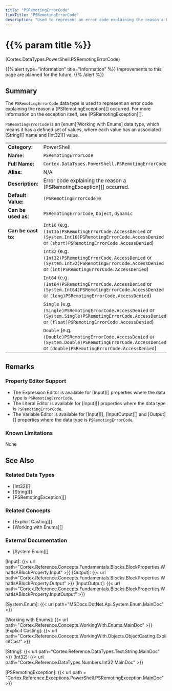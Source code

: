 ```yaml
---
title: "PSRemotingErrorCode"
linkTitle: "PSRemotingErrorCode"
description: "Used to represent an error code explaining the reason a PSRemotingException occurred."
---
```


# {{% param title %}}

<p class="namespace">(Cortex.DataTypes.PowerShell.PSRemotingErrorCode)</p>

{{% alert type="information" title="Information" %}} Improvements to this page are planned for the future. {{% /alert %}}

## Summary

The `PSRemotingErrorCode` data type is used to represent an error code explaining the reason a [PSRemotingException][] occurred. For more information on the exception itself, see [PSRemotingException][].

`PSRemotingErrorCode` is an [enum][Working with Enums] data type, which means it has a defined set of values, where each value has an associated [String][] name and [Int32][] value.

| | |
|-|-|
| **Category:**          | PowerShell                                                  |
| **Name:**              | `PSRemotingErrorCode`                                |
| **Full Name:**         | `Cortex.DataTypes.PowerShell.PSRemotingErrorCode`         |
| **Alias:**             | N/A                                                    |
| **Description:**       | Error code explaining the reason a [PSRemotingException][] occurred. |
| **Default Value:**     | `(PSRemotingErrorCode)0`                             |
| **Can be used as:**    | `PSRemotingErrorCode`, `Object`, `dynamic`           |
| **Can be cast to:**    | `Int16` (e.g. `(Int16)PSRemotingErrorCode.AccessDenied` or `(System.Int16)PSRemotingErrorCode.AccessDenied` or `(short)PSRemotingErrorCode.AccessDenied`)  |
|                        | `Int32` (e.g. `(Int32)PSRemotingErrorCode.AccessDenied` or `(System.Int32)PSRemotingErrorCode.AccessDenied` or `(int)PSRemotingErrorCode.AccessDenied`)  |
|                        | `Int64` (e.g. `(Int64)PSRemotingErrorCode.AccessDenied` or `(System.Int64)PSRemotingErrorCode.AccessDenied` or `(long)PSRemotingErrorCode.AccessDenied`)  |
|                        | `Single` (e.g. `(Single)PSRemotingErrorCode.AccessDenied` or `(System.Single)PSRemotingErrorCode.AccessDenied` or `(float)PSRemotingErrorCode.AccessDenied`)  |
|                        | `Double` (e.g. `(Double)PSRemotingErrorCode.AccessDenied` or `(System.Double)PSRemotingErrorCode.AccessDenied` or `(double)PSRemotingErrorCode.AccessDenied`)  |

## Remarks

### Property Editor Support

- The Expression Editor is available for [Input][] properties where the data type is `PSRemotingErrorCode`.
- The Literal Editor is available for [Input][] properties where the data type is `PSRemotingErrorCode`.
- The Variable Editor is available for [Input][], [InputOutput][] and [Output][] properties where the data type is `PSRemotingErrorCode`.

### Known Limitations

None

## See Also

### Related Data Types

- [Int32][]
- [String][]
- [PSRemotingException][]

### Related Concepts

- [Explicit Casting][]
- [Working with Enums][]

### External Documentation

- [System.Enum][]

[Input]: {{< url path="Cortex.Reference.Concepts.Fundamentals.Blocks.BlockProperties.WhatIsABlockProperty.Input" >}}
[Output]: {{< url path="Cortex.Reference.Concepts.Fundamentals.Blocks.BlockProperties.WhatIsABlockProperty.Output" >}}
[InputOutput]: {{< url path="Cortex.Reference.Concepts.Fundamentals.Blocks.BlockProperties.WhatIsABlockProperty.InputOutput" >}}

[System.Enum]: {{< url path="MSDocs.DotNet.Api.System.Enum.MainDoc" >}}

[Working with Enums]: {{< url path="Cortex.Reference.Concepts.WorkingWith.Enums.MainDoc" >}}
[Explicit Casting]: {{< url path="Cortex.Reference.Concepts.WorkingWith.Objects.ObjectCasting.ExplicitCast" >}}

[String]: {{< url path="Cortex.Reference.DataTypes.Text.String.MainDoc" >}}
[Int32]: {{< url path="Cortex.Reference.DataTypes.Numbers.Int32.MainDoc" >}}

[PSRemotingException]: {{< url path = "Cortex.Reference.Exceptions.PowerShell.PSRemotingException.MainDoc" >}}

